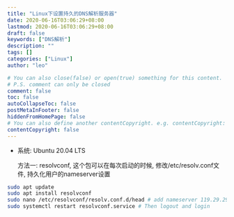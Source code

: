 ```yaml
---
title: "Linux下设置持久的DNS解析服务器"
date: 2020-06-16T03:06:29+08:00
lastmod: 2020-06-16T03:06:29+08:00
draft: false
keywords: ["DNS解析"]
description: ""
tags: []
categories: ["Linux"]
author: "leo"

# You can also close(false) or open(true) something for this content.
# P.S. comment can only be closed
comment: false
toc: false
autoCollapseToc: false
postMetaInFooter: false
hiddenFromHomePage: false
# You can also define another contentCopyright. e.g. contentCopyright: "This is another copyright."
contentCopyright: false
---
```

<!--more-->

- 系统: Ubuntu 20.04 LTS

  方法一: resolvconf, 这个包可以在每次启动的时候, 修改/etc/resolv.conf文件, 持久化用户的nameserver设置

```bash
sudo apt update
sudo apt install resolvconf
sudo nano /etc/resolvconf/resolv.conf.d/head # add nameserver 119.29.29.29
sudo systemctl restart resolvconf.service # Then logout and login
```